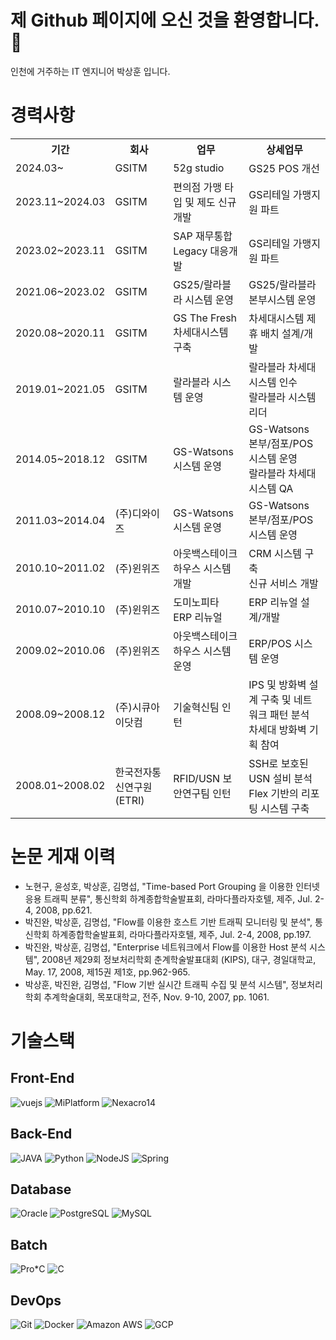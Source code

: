 # 제 Github 페이지에 오신 것을 환영합니다. 👋

인천에 거주하는 IT 엔지니어 박상훈 입니다. 

# 경력사항

<table>
  <tr>
    <th>기간</th>
    <th>회사</th>
    <th>업무</th>
    <th>상세업무</th>
  </tr>
  <tr>
    <td>2024.03~</td>
    <td>GSITM</td>
    <td>52g studio</td>
    <td>GS25 POS 개선</td>
  </tr>
  <tr>
    <td>2023.11~2024.03</td>
    <td>GSITM</td>
    <td>편의점 가맹 타입 및 제도 신규 개발</td>
    <td>GS리테일 가맹지원 파트</td>
  </tr>
  <tr>
    <td>2023.02~2023.11</td>
    <td>GSITM</td>
    <td>SAP 재무통합 Legacy 대응개발</td>
    <td>GS리테일 가맹지원 파트</td>
  </tr>
  <tr>
    <td>2021.06~2023.02</td>
    <td>GSITM</td>
    <td>GS25/랄라블라 시스템 운영</td>
    <td>GS25/랄라블라 본부시스템 운영</td>
  </tr>
  <tr>
    <td>2020.08~2020.11</td>
    <td>GSITM</td>
    <td>GS The Fresh 차세대시스템 구축</td>
    <td>차세대시스템 제휴 배치 설계/개발</td>
  </tr>
  <tr>
    <td>2019.01~2021.05</td>
    <td>GSITM</td>
    <td>랄라블라 시스템 운영</td>
    <td>랄라블라 차세대 시스템 인수<br>랄라블라 시스템 리더</td>
  </tr>
  <tr>
    <td>2014.05~2018.12</td>
    <td>GSITM</td>
    <td>GS-Watsons 시스템 운영</td>
    <td>GS-Watsons 본부/점포/POS 시스템 운영<br>랄라블라 차세대 시스템 QA</td>
  </tr>
  <tr>
    <td>2011.03~2014.04</td>
    <td>(주)디와이즈</td>
    <td>GS-Watsons 시스템 운영</td>
    <td>GS-Watsons 본부/점포/POS 시스템 운영</td>
  </tr>
  <tr>
    <td>2010.10~2011.02</td>
    <td>(주)윈위즈</td>
    <td>아웃백스테이크하우스 시스템 개발</td>
    <td>CRM 시스템 구축<br>신규 서비스 개발</td>
  </tr>
  <tr>
    <td>2010.07~2010.10</td>
    <td>(주)윈위즈</td>
    <td>도미노피타 ERP 리뉴얼</td>
    <td>ERP 리뉴얼 설계/개발</td>
  </tr>
  <tr>
    <td>2009.02~2010.06</td>
    <td>(주)윈위즈</td>
    <td>아웃백스테이크하우스 시스템 운영</td>
    <td>ERP/POS 시스템 운영</td>
  </tr>
  <tr>
    <td>2008.09~2008.12</td>
    <td>(주)시큐아이닷컴</td>
    <td>기술혁신팀 인턴</td>
    <td>IPS 및 방화벽 설계 구축 및 네트워크 패턴 분석<br>차세대 방화벽 기획 참여</td>
  </tr>
  <tr>
    <td>2008.01~2008.02</td>
    <td>한국전자통신연구원 (ETRI)</td>
    <td>RFID/USN 보안연구팀 인턴</td>
    <td>SSH로 보호된 USN 설비 분석<br>Flex 기반의 리포팅 시스템 구축</td>
  </tr>
</table>

# 논문 게재 이력
* 노현구, 윤성호, 박상훈, 김명섭, "Time-based Port Grouping 을 이용한 인터넷 응용 트래픽 분류", 통신학회 하계종합학술발표회, 라마다플라자호텔, 제주, Jul. 2-4, 2008, pp.621.
* 박진완, 박상훈, 김명섭, "Flow를 이용한 호스트 기반 트래픽 모니터링 및 분석", 통신학회 하계종합학술발표회, 라마다플라자호텔, 제주, Jul. 2-4, 2008, pp.197.
* 박진완, 박상훈, 김명섭, "Enterprise 네트워크에서 Flow를 이용한 Host 분석 시스템", 2008년 제29회 정보처리학회 춘계학술발표대회 (KIPS), 대구, 경일대학교, May. 17, 2008, 제15권 제1호, pp.962-965.
* 박상훈, 박진완, 김명섭, "Flow 기반 실시간 트래픽 수집 및 분석 시스템", 정보처리학회 추계학술대회, 목포대학교, 전주, Nov. 9-10, 2007, pp. 1061.

# 기술스택
## Front-End

![vuejs](https://img.shields.io/badge/-vuejs-green?style=for-the-badge&logo=vue.js)
![MiPlatform](https://img.shields.io/badge/-MiPlatform-green?style=for-the-badge&logo=miplatform)
![Nexacro14](https://img.shields.io/badge/-Nexacro14-green?style=for-the-badge&logo=tobesoft)

## Back-End

![JAVA](https://img.shields.io/badge/-JAVA-green?style=for-the-badge&logo=JAVA)
![Python](https://img.shields.io/badge/-Python-green?style=for-the-badge&logo=python)
![NodeJS](https://img.shields.io/badge/-NodeJS-green?style=for-the-badge&logo=node.js)
![Spring](https://img.shields.io/badge/-Spring-green?style=for-the-badge&logo=spring)

## Database

![Oracle](https://img.shields.io/badge/-Oracle-green?style=for-the-badge&logo=Oracle)
![PostgreSQL](https://img.shields.io/badge/-PostgreSQL-green?style=for-the-badge&logo=PostgreSQL)
![MySQL](https://img.shields.io/badge/-MySQL-green?style=for-the-badge&logo=MySQL)

## Batch

![Pro*C](https://img.shields.io/badge/-Pro*C-green?style=for-the-badge&logo=c)
![C](https://img.shields.io/badge/-C-green?style=for-the-badge&logo=c)

## DevOps

![Git](https://img.shields.io/badge/-Git-green?style=for-the-badge&logo=git)
![Docker](https://img.shields.io/badge/-Docker-green?style=for-the-badge&logo=docker)
![Amazon AWS](https://img.shields.io/badge/-AWS-green?style=for-the-badge&logo=Amazon-AWS)
![GCP](https://img.shields.io/badge/-GCP-green?style=for-the-badge&logo=Google-Cloud)

<!--
**bbarkthong/bbarkthong** is a ✨ _special_ ✨ repository because its `README.md` (this file) appears on your GitHub profile.

Here are some ideas to get you started:

- 🔭 I’m currently working on ...
- 🌱 I’m currently learning ...
- 👯 I’m looking to collaborate on ...
- 🤔 I’m looking for help with ...
- 💬 Ask me about ...
- 📫 How to reach me: ...
- 😄 Pronouns: ...
- ⚡ Fun fact: ...
-->
